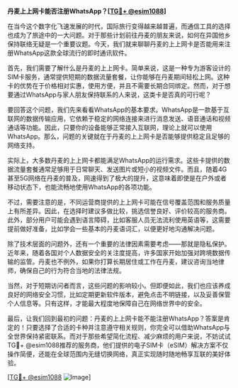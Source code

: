 **丹麦上上网卡能否注册WhatsApp？[[TG💪+ @esim1088](https://t.me/s/esim1088)]**

在当今这个数字化飞速发展的时代，国际旅行变得越来越普遍，而通信工具的选择也成为了旅途中的一大问题。对于那些计划前往丹麦的朋友来说，如何在异国他乡保持联络无疑是一个重要议题。今天，我们就来聊聊丹麦的上上网卡是否能用来注册WhatsApp这款全球流行的即时通讯软件。

首先，我们需要了解什么是丹麦的上上网卡。简单来说，这是一种专为游客设计的SIM卡服务，通常提供短期的数据流量套餐，让你能够在丹麦期间轻松上网。这种卡的优势在于价格相对实惠，使用方便，并且不需要长期合同绑定。然而，对于想要通过WhatsApp与家人朋友保持联系的人来说，这类卡是否真的可行呢？

要回答这个问题，我们先来看看WhatsApp的基本要求。WhatsApp是一款基于互联网的数据传输应用，它依赖于稳定的网络连接来进行消息发送、语音通话和视频通话等功能。因此，只要你的设备能够正常接入互联网，理论上就可以使用WhatsApp。那么，问题的关键就在于丹麦的上上网卡是否能够提供稳定且足够的网络支持。

实际上，大多数丹麦的上上网卡都能满足WhatsApp的运行需求。这些卡提供的数据流量套餐通常足够用于日常聊天、发送图片或短小的视频文件。而且，随着4G甚至5G网络在丹麦的普及，网速得到了极大的提升，这意味着即使是在户外或者移动状态下，也能流畅地使用WhatsApp的各项功能。

不过，需要注意的是，不同运营商提供的上上网卡可能在信号覆盖范围和服务质量上有所差异。因此，在选择时建议多做比较，挑选信誉良好、评价较高的服务商。此外，部分用户可能会遇到语言障碍，比如客服人员无法流利使用英语等，这需要提前做好准备，比如学会一些基本的丹麦语词汇，以便更好地沟通解决问题。

除了技术层面的问题外，还有一个重要的法律因素需要考虑——那就是隐私保护。近年来，随着各国对个人数据安全的关注度提高，许多国家开始加强对跨境数据传输的监管。丹麦也不例外，如果你打算长期居住或工作在丹麦，建议咨询当地律师，确保自己的行为符合当地的法律法规。

当然，对于短期访问者而言，这些问题的影响较小。但即便如此，我们也应该养成良好的网络安全习惯，比如定期更新软件版本，避免点击不明链接，以及妥善保管个人信息等。只有这样，才能最大程度地保障自己在网络世界中的安全。

最后，让我们回到最初的问题：丹麦的上上网卡能不能注册WhatsApp？答案是肯定的！只要选择了合适的卡种并注意遵守相关规则，你完全可以借助WhatsApp与全世界保持紧密联系。而对于那些希望简化流程、减少麻烦的用户来说，不妨试试TG💪+ @esim1088推荐的服务商，他们提供的电子SIM卡（eSIM）解决方案不仅操作简便，还能在全球范围内无缝切换网络，真正实现随时随地畅享互联的美好体验。

[[TG💪+ @esim1088](https://t.me/s/esim1088) ![Image](https://i.postimg.cc/4NQfJmqS/Snipaste-2025-05-13-00-14-12.png)]